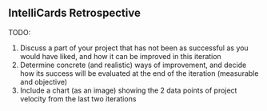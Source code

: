## IntelliCards Retrospective

TODO:

1. Discuss a part of your project that has not been as successful as you would have liked, and how it can be improved in this iteration
2. Determine concrete (and realistic) ways of improvement, and decide how its success will be evaluated at the end of the iteration (measurable and objective)
3. Include a chart (as an image) showing the 2 data points of project velocity from the last two iterations
